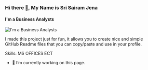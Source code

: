### Hi there 👋, My Name is Sri Sairam Jena
#### I'm a Business Analysts 
![I'm a Business Analysts ](https://media.licdn.com/dms/image/v2/D5616AQENSv2XPc7O9A/profile-displaybackgroundimage-shrink_350_1400/profile-displaybackgroundimage-shrink_350_1400/0/1731849764783?e=1738800000&v=beta&t=Wr_wqRdCgaa_OxkFatyh_K9loddeLAaNOKRE9kYrh-0)

I made this project just for fun, it allows you to create nice and simple GitHub Readme files that you can copy/paste and use in your profile.

Skills: MS OFFICES ECT

- 🔭 I’m currently working on this page. 




